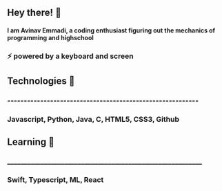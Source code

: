 ## Hey there! 👋
#### I am Avinav Emmadi, a coding enthusiast figuring out the mechanics of programming and highschool
### ⚡ powered by a keyboard and screen
###
## Technologies 💬
### ----------------------------------------------------------
### Javascript, Python, Java, C, HTML5, CSS3, Github
###
## Learning 🌱
### __________________________________________________________
### Swift, Typescript, ML, React
###
<!--
**aviemmadi/aviemmadi** is a ✨ _special_ ✨ repository because its `README.md` (this file) appears on your GitHub profile.

Here are some ideas to get you started:

- 🔭 I’m currently working on ...
- 🌱 I’m currently learning ...
- 👯 I’m looking to collaborate on ...
- 🤔 I’m looking for help with ...
- 💬 Ask me about ...
- 📫 How to reach me: ...
- 😄 Pronouns: ...
- ⚡ Fun fact: ...
-->
